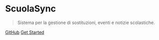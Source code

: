 # ScuolaSync

> Sistema per la gestione di sostituzioni, eventi e notizie scolastiche.


[GitHub](https://github.com/nkoexe/sostituzioni)
[Get Started](#⭐-scuolasync)

